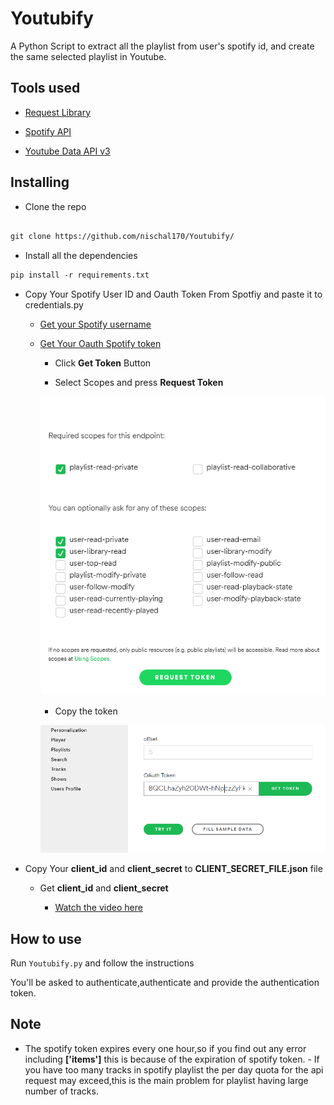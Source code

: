 # Youtubify
A Python Script to extract all the playlist from user's spotify id, and create the same selected playlist in Youtube.


## Tools used

- [Request Library](https://realpython.com/python-requests/)

- [Spotify API](https://developer.spotify.com/)

- [Youtube Data API v3](https://developers.google.com/youtube/v3)

## Installing

  - Clone the repo
  
  ``` html
  
  git clone https://github.com/nischal170/Youtubify/
  
  ```
  - Install all the dependencies
  ``` html
pip install -r requirements.txt
```
- Copy Your Spotify User ID and Oauth Token From Spotfiy and paste it to  credentials.py 

    - [Get your Spotify username](https://www.spotify.com/us/account/overview/)
    
    - [Get Your Oauth Spotify token](https://developer.spotify.com/console/get-playlists/)
      
      - Click **Get Token** Button
      
      - Select Scopes and press **Request Token**
      
      ![alt text](images/selectscope.png)
      
      - Copy the token 
      
      ![alt text](images/oauthtoken2.png)
      
- Copy Your **client_id** and **client_secret** to **CLIENT_SECRET_FILE.json** file

  - Get **client_id** and **client_secret** 

     - [Watch the video here](https://youtube.com/)
     
     
## How to use
  Run ```Youtubify.py``` and follow the instructions 
  
  You'll be asked to authenticate,authenticate and provide the authentication token.
  
  
  
  ## Note
   - The spotify token expires every one hour,so if you find out any error including **['items']** this is because of the expiration of spotify token.
    - If you have too many tracks in spotify playlist the per day quota for the api request may exceed,this is the main problem for playlist having large number of tracks.
  
  
     
     
     
     
     

     
  
  
      
      
    
    
